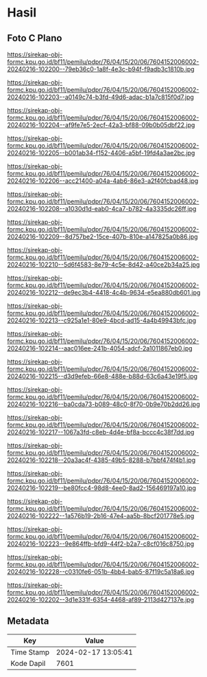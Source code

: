 # Hasil

## Foto C Plano

https://sirekap-obj-formc.kpu.go.id/bf11/pemilu/pdpr/76/04/15/20/06/7604152006002-20240216-102200--79eb36c0-1a8f-4e3c-b94f-f9adb3c1810b.jpg

https://sirekap-obj-formc.kpu.go.id/bf11/pemilu/pdpr/76/04/15/20/06/7604152006002-20240216-102203--a0149c74-b3fd-49d6-adac-b1a7c815f0d7.jpg

https://sirekap-obj-formc.kpu.go.id/bf11/pemilu/pdpr/76/04/15/20/06/7604152006002-20240216-102204--af9fe7e5-2ecf-42a3-bf88-09b0b05dbf22.jpg

https://sirekap-obj-formc.kpu.go.id/bf11/pemilu/pdpr/76/04/15/20/06/7604152006002-20240216-102205--b001ab34-f152-4406-a5bf-19fd4a3ae2bc.jpg

https://sirekap-obj-formc.kpu.go.id/bf11/pemilu/pdpr/76/04/15/20/06/7604152006002-20240216-102206--acc21400-a04a-4ab6-86e3-a2f40fcbad48.jpg

https://sirekap-obj-formc.kpu.go.id/bf11/pemilu/pdpr/76/04/15/20/06/7604152006002-20240216-102208--a1030d1d-eab0-4ca7-b782-4a3335dc26ff.jpg

https://sirekap-obj-formc.kpu.go.id/bf11/pemilu/pdpr/76/04/15/20/06/7604152006002-20240216-102209--8d757be2-15ce-407b-810e-a147825a0b86.jpg

https://sirekap-obj-formc.kpu.go.id/bf11/pemilu/pdpr/76/04/15/20/06/7604152006002-20240216-102210--5d6f4583-8e79-4c5e-8d42-a40ce2b34a25.jpg

https://sirekap-obj-formc.kpu.go.id/bf11/pemilu/pdpr/76/04/15/20/06/7604152006002-20240216-102212--de9ec3b4-4418-4c4b-9634-e5ea880db601.jpg

https://sirekap-obj-formc.kpu.go.id/bf11/pemilu/pdpr/76/04/15/20/06/7604152006002-20240216-102213--c925a1e1-80e9-4bcd-ad15-4a4b49943bfc.jpg

https://sirekap-obj-formc.kpu.go.id/bf11/pemilu/pdpr/76/04/15/20/06/7604152006002-20240216-102214--aac016ee-241b-4054-adcf-2a1011867eb0.jpg

https://sirekap-obj-formc.kpu.go.id/bf11/pemilu/pdpr/76/04/15/20/06/7604152006002-20240216-102215--d3d9efeb-66e8-488e-b88d-63c6a43e19f5.jpg

https://sirekap-obj-formc.kpu.go.id/bf11/pemilu/pdpr/76/04/15/20/06/7604152006002-20240216-102216--ba0cda73-b089-48c0-8f70-0b9e70b2dd26.jpg

https://sirekap-obj-formc.kpu.go.id/bf11/pemilu/pdpr/76/04/15/20/06/7604152006002-20240216-102217--1067a3fd-c8eb-4d4e-bf8a-bccc4c38f7dd.jpg

https://sirekap-obj-formc.kpu.go.id/bf11/pemilu/pdpr/76/04/15/20/06/7604152006002-20240216-102218--20a3ac4f-4385-49b5-8288-b7bbf474f4b1.jpg

https://sirekap-obj-formc.kpu.go.id/bf11/pemilu/pdpr/76/04/15/20/06/7604152006002-20240216-102219--be80fcc4-98d8-4ee0-8ad2-156469197a10.jpg

https://sirekap-obj-formc.kpu.go.id/bf11/pemilu/pdpr/76/04/15/20/06/7604152006002-20240216-102222--1a576b19-2b16-47e4-aa5b-8bcf201778e5.jpg

https://sirekap-obj-formc.kpu.go.id/bf11/pemilu/pdpr/76/04/15/20/06/7604152006002-20240216-102223--9e864ffb-bfd9-44f2-b2a7-c8cf016c8750.jpg

https://sirekap-obj-formc.kpu.go.id/bf11/pemilu/pdpr/76/04/15/20/06/7604152006002-20240216-102228--c0310fe6-051b-4bb4-bab5-87f19c5a18a6.jpg

https://sirekap-obj-formc.kpu.go.id/bf11/pemilu/pdpr/76/04/15/20/06/7604152006002-20240216-102202--3d1e331f-6354-4468-af89-2113d427137e.jpg


## Metadata

| Key        | Value               |
| ---------- | ------------------- |
| Time Stamp | 2024-02-17 13:05:41 |
| Kode Dapil | 7601                |




